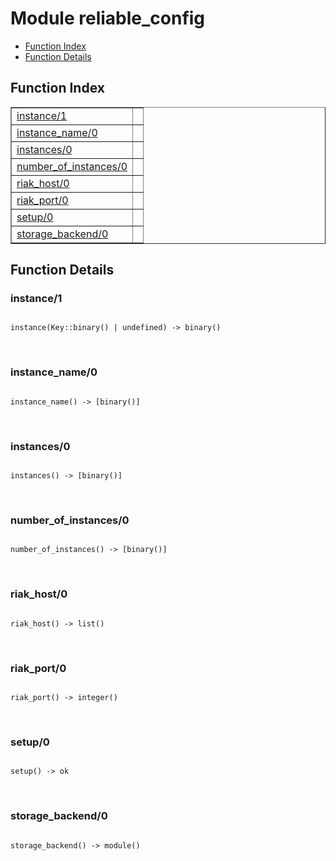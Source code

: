 

# Module reliable_config #
* [Function Index](#index)
* [Function Details](#functions)

<a name="index"></a>

## Function Index ##


<table width="100%" border="1" cellspacing="0" cellpadding="2" summary="function index"><tr><td valign="top"><a href="#instance-1">instance/1</a></td><td></td></tr><tr><td valign="top"><a href="#instance_name-0">instance_name/0</a></td><td></td></tr><tr><td valign="top"><a href="#instances-0">instances/0</a></td><td></td></tr><tr><td valign="top"><a href="#number_of_instances-0">number_of_instances/0</a></td><td></td></tr><tr><td valign="top"><a href="#riak_host-0">riak_host/0</a></td><td></td></tr><tr><td valign="top"><a href="#riak_port-0">riak_port/0</a></td><td></td></tr><tr><td valign="top"><a href="#setup-0">setup/0</a></td><td></td></tr><tr><td valign="top"><a href="#storage_backend-0">storage_backend/0</a></td><td></td></tr></table>


<a name="functions"></a>

## Function Details ##

<a name="instance-1"></a>

### instance/1 ###

<pre><code>
instance(Key::binary() | undefined) -&gt; binary()
</code></pre>
<br />

<a name="instance_name-0"></a>

### instance_name/0 ###

<pre><code>
instance_name() -&gt; [binary()]
</code></pre>
<br />

<a name="instances-0"></a>

### instances/0 ###

<pre><code>
instances() -&gt; [binary()]
</code></pre>
<br />

<a name="number_of_instances-0"></a>

### number_of_instances/0 ###

<pre><code>
number_of_instances() -&gt; [binary()]
</code></pre>
<br />

<a name="riak_host-0"></a>

### riak_host/0 ###

<pre><code>
riak_host() -&gt; list()
</code></pre>
<br />

<a name="riak_port-0"></a>

### riak_port/0 ###

<pre><code>
riak_port() -&gt; integer()
</code></pre>
<br />

<a name="setup-0"></a>

### setup/0 ###

<pre><code>
setup() -&gt; ok
</code></pre>
<br />

<a name="storage_backend-0"></a>

### storage_backend/0 ###

<pre><code>
storage_backend() -&gt; module()
</code></pre>
<br />

